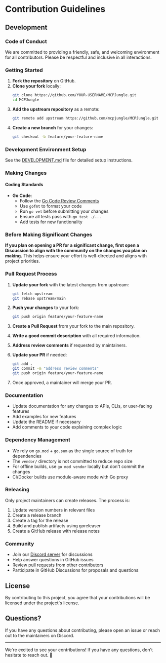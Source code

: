 # Contribution Guidelines

## Development

### Code of Conduct

We are committed to providing a friendly, safe, and welcoming environment for all contributors. Please be respectful and inclusive in all interactions.

### Getting Started

1. **Fork the repository** on GitHub.
2. **Clone your fork** locally:
   ```bash
   git clone https://github.com/YOUR-USERNAME/MCPJungle.git
   cd MCPJungle
   ```
3. **Add the upstream repository** as a remote:
   ```bash
   git remote add upstream https://github.com/mcpjungle/MCPJungle.git
   ```
4. **Create a new branch** for your changes:
   ```bash
   git checkout -b feature/your-feature-name
   ```

### Development Environment Setup

See the [DEVELOPMENT.md](DEVELOPMENT.md) file for detailed setup instructions.

### Making Changes

#### Coding Standards

- **Go Code**:
  - Follow the [Go Code Review Comments](https://github.com/golang/go/wiki/CodeReviewComments)
  - Use `gofmt` to format your code
  - Run `go vet` before submitting your changes
  - Ensure all tests pass with `go test ./...`
  - Add tests for new functionality


### Before Making Significant Changes

**If you plan on opening a PR for a significant change, first open a Discussion to align with the community on the changes you plan on making.** This helps ensure your effort is well-directed and aligns with project priorities.

### Pull Request Process

1. **Update your fork** with the latest changes from upstream:
   ```bash
   git fetch upstream
   git rebase upstream/main
   ```

2. **Push your changes** to your fork:
   ```bash
   git push origin feature/your-feature-name
   ```

3. **Create a Pull Request** from your fork to the main repository.

4. **Write a good commit description** with all required information.

5. **Address review comments** if requested by maintainers.

6. **Update your PR** if needed:
   ```bash
   git add .
   git commit -m "address review comments"
   git push origin feature/your-feature-name
   ```

7. Once approved, a maintainer will merge your PR.

### Documentation

- Update documentation for any changes to APIs, CLIs, or user-facing features
- Add examples for new features
- Update the README if necessary
- Add comments to your code explaining complex logic

### Dependency Management

- We rely on `go.mod` + `go.sum` as the single source of truth for dependencies
- The `vendor/` directory is not committed to reduce repo size
- For offline builds, use `go mod vendor` locally but don't commit the changes
- CI/Docker builds use module-aware mode with Go proxy

### Releasing

Only project maintainers can create releases. The process is:

1. Update version numbers in relevant files
2. Create a release branch
3. Create a tag for the release
4. Build and publish artifacts using goreleaser
5. Create a GitHub release with release notes

### Community

- Join our [Discord server](https://discord.gg/CapV4Z3krk) for discussions
- Help answer questions in GitHub issues
- Review pull requests from other contributors
- Participate in GitHub Discussions for proposals and questions

## License

By contributing to this project, you agree that your contributions will be licensed under the project's license.

## Questions?

If you have any questions about contributing, please open an issue or reach out to the maintainers on Discord.

---

We're excited to see your contributions! If you have any questions, don't hesitate to reach out. 🎉
